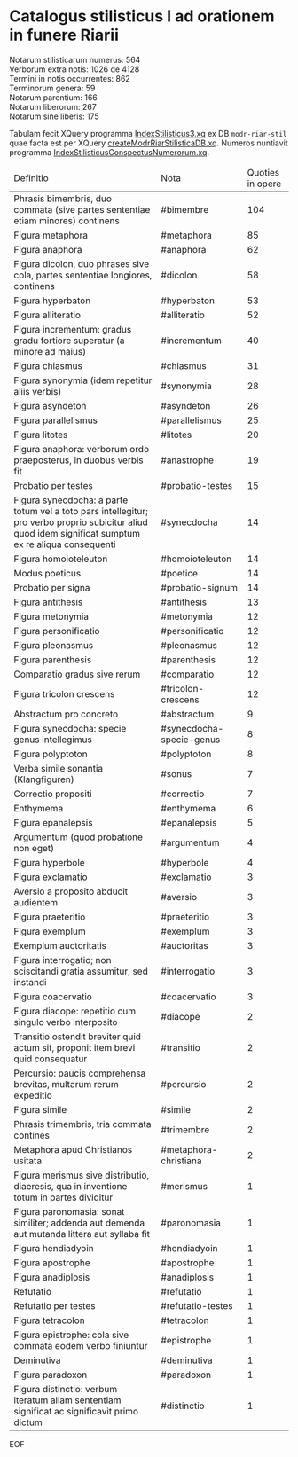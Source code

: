 # Catalogus stilisticus I ad orationem in funere Riarii

Notarum stilisticarum numerus: 564  
Verborum extra notis: 1026 de 4128  
Termini in notis occurrentes: 862  
Terminorum genera: 59  
Notarum parentium: 166  
Notarum liberorum: 267  
Notarum sine liberis: 175

Tabulam fecit XQuery programma [IndexStilisticus3.xq](scripta/IndexStilisticus3.xq) ex DB `modr-riar-stil` quae facta est per XQuery [createModrRiarStilisticaDB.xq](scripta/createModrRiarStilisticaDB.xq). Numeros nuntiavit programma [IndexStilisticusConspectusNumerorum.xq](scripta/IndexStilisticusConspectusNumerorum.xq).


<table>
  <thead>
    <tr>
      <td>Definitio</td>
      <td>Nota</td>
      <td>Quoties in opere</td>
    </tr>
  </thead>
  <tbody>
  <tr>
  <td>Phrasis bimembris, duo commata (sive partes sententiae etiam minores) continens</td>
  <td>#bimembre</td>
  <td>104</td>
</tr>
<tr>
  <td>Figura metaphora</td>
  <td>#metaphora</td>
  <td>85</td>
</tr>
<tr>
  <td>Figura anaphora</td>
  <td>#anaphora</td>
  <td>62</td>
</tr>
<tr>
  <td>Figura dicolon, duo phrases sive cola, partes sententiae longiores, continens</td>
  <td>#dicolon</td>
  <td>58</td>
</tr>
<tr>
  <td>Figura hyperbaton</td>
  <td>#hyperbaton</td>
  <td>53</td>
</tr>
<tr>
  <td>Figura alliteratio</td>
  <td>#alliteratio</td>
  <td>52</td>
</tr>
<tr>
  <td>Figura incrementum: gradus gradu fortiore superatur (a minore ad maius)</td>
  <td>#incrementum</td>
  <td>40</td>
</tr>
<tr>
  <td>Figura chiasmus</td>
  <td>#chiasmus</td>
  <td>31</td>
</tr>
<tr>
  <td>Figura synonymia (idem repetitur aliis verbis)</td>
  <td>#synonymia</td>
  <td>28</td>
</tr>
<tr>
  <td>Figura asyndeton</td>
  <td>#asyndeton</td>
  <td>26</td>
</tr>
<tr>
  <td>Figura parallelismus</td>
  <td>#parallelismus</td>
  <td>25</td>
</tr>
<tr>
  <td>Figura litotes</td>
  <td>#litotes</td>
  <td>20</td>
</tr>
<tr>
  <td>Figura anaphora: verborum ordo praeposterus, in duobus verbis fit</td>
  <td>#anastrophe</td>
  <td>19</td>
</tr>
<tr>
  <td>Probatio per testes</td>
  <td>#probatio-testes</td>
  <td>15</td>
</tr>
<tr>
  <td>Figura synecdocha: a parte totum vel a toto pars intellegitur; pro verbo proprio subicitur aliud quod idem significat sumptum ex re aliqua consequenti</td>
  <td>#synecdocha</td>
  <td>14</td>
</tr>
<tr>
  <td>Figura homoioteleuton</td>
  <td>#homoioteleuton</td>
  <td>14</td>
</tr>
<tr>
  <td>Modus poeticus</td>
  <td>#poetice</td>
  <td>14</td>
</tr>
<tr>
  <td>Probatio per signa</td>
  <td>#probatio-signum</td>
  <td>14</td>
</tr>
<tr>
  <td>Figura antithesis</td>
  <td>#antithesis</td>
  <td>13</td>
</tr>
<tr>
  <td>Figura metonymia</td>
  <td>#metonymia</td>
  <td>12</td>
</tr>
<tr>
  <td>Figura personificatio</td>
  <td>#personificatio</td>
  <td>12</td>
</tr>
<tr>
  <td>Figura pleonasmus</td>
  <td>#pleonasmus</td>
  <td>12</td>
</tr>
<tr>
  <td>Figura parenthesis</td>
  <td>#parenthesis</td>
  <td>12</td>
</tr>
<tr>
  <td>Comparatio gradus sive rerum</td>
  <td>#comparatio</td>
  <td>12</td>
</tr>
<tr>
  <td>Figura tricolon crescens</td>
  <td>#tricolon-crescens</td>
  <td>12</td>
</tr>
<tr>
  <td>Abstractum pro concreto</td>
  <td>#abstractum</td>
  <td>9</td>
</tr>
<tr>
  <td>Figura synecdocha: specie genus intellegimus</td>
  <td>#synecdocha-specie-genus</td>
  <td>8</td>
</tr>
<tr>
  <td>Figura polyptoton</td>
  <td>#polyptoton</td>
  <td>8</td>
</tr>
<tr>
  <td>Verba simile sonantia (Klangfiguren)</td>
  <td>#sonus</td>
  <td>7</td>
</tr>
<tr>
  <td>Correctio propositi</td>
  <td>#correctio</td>
  <td>7</td>
</tr>
<tr>
  <td>Enthymema</td>
  <td>#enthymema</td>
  <td>6</td>
</tr>
<tr>
  <td>Figura epanalepsis</td>
  <td>#epanalepsis</td>
  <td>5</td>
</tr>
<tr>
  <td>Argumentum (quod probatione non eget)</td>
  <td>#argumentum</td>
  <td>4</td>
</tr>
<tr>
  <td>Figura hyperbole</td>
  <td>#hyperbole</td>
  <td>4</td>
</tr>
<tr>
  <td>Figura exclamatio</td>
  <td>#exclamatio</td>
  <td>3</td>
</tr>
<tr>
  <td>Aversio a proposito abducit audientem</td>
  <td>#aversio</td>
  <td>3</td>
</tr>
<tr>
  <td>Figura praeteritio</td>
  <td>#praeteritio</td>
  <td>3</td>
</tr>
<tr>
  <td>Figura exemplum</td>
  <td>#exemplum</td>
  <td>3</td>
</tr>
<tr>
  <td>Exemplum auctoritatis</td>
  <td>#auctoritas</td>
  <td>3</td>
</tr>
<tr>
  <td>Figura interrogatio; non sciscitandi gratia assumitur, sed instandi</td>
  <td>#interrogatio</td>
  <td>3</td>
</tr>
<tr>
  <td>Figura coacervatio</td>
  <td>#coacervatio</td>
  <td>3</td>
</tr>
<tr>
  <td>Figura diacope: repetitio cum singulo verbo interposito</td>
  <td>#diacope</td>
  <td>2</td>
</tr>
<tr>
  <td>Transitio ostendit breviter quid actum sit, proponit item brevi quid consequatur</td>
  <td>#transitio</td>
  <td>2</td>
</tr>
<tr>
  <td>Percursio: paucis comprehensa brevitas, multarum rerum expeditio</td>
  <td>#percursio</td>
  <td>2</td>
</tr>
<tr>
  <td>Figura simile</td>
  <td>#simile</td>
  <td>2</td>
</tr>
<tr>
  <td>Phrasis trimembris, tria commata contines</td>
  <td>#trimembre</td>
  <td>2</td>
</tr>
<tr>
  <td>Metaphora apud Christianos usitata</td>
  <td>#metaphora-christiana</td>
  <td>2</td>
</tr>
<tr>
  <td>Figura merismus sive distributio, diaeresis, qua in inventione totum in partes dividitur</td>
  <td>#merismus</td>
  <td>1</td>
</tr>
<tr>
  <td>Figura paronomasia: sonat similiter; addenda aut demenda aut mutanda littera aut syllaba fit</td>
  <td>#paronomasia</td>
  <td>1</td>
</tr>
<tr>
  <td>Figura hendiadyoin</td>
  <td>#hendiadyoin</td>
  <td>1</td>
</tr>
<tr>
  <td>Figura apostrophe</td>
  <td>#apostrophe</td>
  <td>1</td>
</tr>
<tr>
  <td>Figura anadiplosis</td>
  <td>#anadiplosis</td>
  <td>1</td>
</tr>
<tr>
  <td>Refutatio</td>
  <td>#refutatio</td>
  <td>1</td>
</tr>
<tr>
  <td>Refutatio per testes</td>
  <td>#refutatio-testes</td>
  <td>1</td>
</tr>
<tr>
  <td>Figura tetracolon</td>
  <td>#tetracolon</td>
  <td>1</td>
</tr>
<tr>
  <td>Figura epistrophe: cola sive commata eodem verbo finiuntur</td>
  <td>#epistrophe</td>
  <td>1</td>
</tr>
<tr>
  <td>Deminutiva</td>
  <td>#deminutiva</td>
  <td>1</td>
</tr>
<tr>
  <td>Figura paradoxon</td>
  <td>#paradoxon</td>
  <td>1</td>
</tr>
<tr>
  <td>Figura distinctio: verbum iteratum aliam sententiam significat ac significavit primo dictum</td>
  <td>#distinctio</td>
  <td>1</td>
</tr>  
  </tbody>
    </table>

EOF

